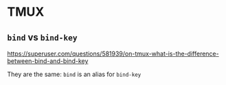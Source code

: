 # TMUX


## `bind` vs `bind-key`

https://superuser.com/questions/581939/on-tmux-what-is-the-difference-between-bind-and-bind-key

They are the same: `bind` is an alias for `bind-key`
